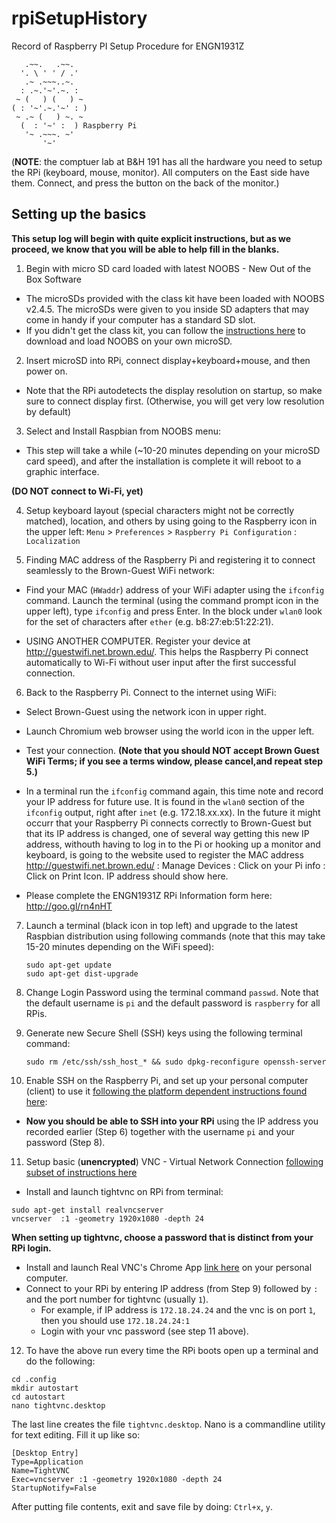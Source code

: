 # rpiSetupHistory
Record of Raspberry PI Setup Procedure for ENGN1931Z

 
```
   .~~.   .~~.
  '. \ ' ' / .'
   .~ .~~~..~.
  : .~.'~'.~. :
 ~ (   ) (   ) ~
( : '~'.~.'~' : )
 ~ .~ (   ) ~. ~
  (  : '~' :  ) Raspberry Pi
   '~ .~~~. ~'
       '~'
```

(**NOTE**: the comptuer lab at B&H 191 has all the hardware you need to setup the RPi (keyboard, mouse, monitor). All computers on the East side have them. Connect, and press the button on the back of the monitor.)

## Setting up the basics

**This setup log will begin with quite explicit instructions, but as we proceed, we know that you will be able to help fill in the blanks.**

1. Begin with micro SD card loaded with latest NOOBS - New Out of the Box Software 

 + The microSDs provided with the class kit have been loaded with NOOBS v2.4.5. The microSDs were given to you inside SD adapters that may come in handy if your computer has a standard SD slot.
 + If you didn't get the class kit, you can follow the [instructions here](https://www.raspberrypi.org/documentation/installation/noobs.md) to download and load NOOBS on your own microSD.
 
2. Insert microSD into RPi, connect display+keyboard+mouse, and then power on.

 + Note that the RPi autodetects the display resolution on startup, so make sure to connect display first. (Otherwise, you will get very low resolution by default)

3. Select and Install Raspbian from NOOBS menu:

 + This step will take a while (~10-20 minutes depending on your microSD card speed), and after the installation is complete it will reboot to a graphic interface.

**(DO NOT connect to Wi-Fi, yet)**

4. Setup keyboard layout (special characters might not be correctly matched), location, and others by using going to the Raspberry icon in the upper left: `Menu` > `Preferences` > `Raspberry Pi Configuration` : `Localization`

5. Finding MAC address of the Raspberry Pi and registering it to connect seamlessly to the Brown-Guest WiFi network:

  + Find your MAC (`HWaddr`) address of your WiFi adapter using the `ifconfig` command. Launch the terminal (using the command prompt icon in the upper left), type `ifconfig` and press Enter. In the block under `wlan0` look for the set of characters after `ether` (e.g. b8:27:eb:51:22:21).

  + USING ANOTHER COMPUTER. Register your device at http://guestwifi.net.brown.edu/. This helps the Raspberry Pi connect automatically to Wi-Fi without user input after the first successful connection.

6. Back to the Raspberry Pi. Connect to the internet using WiFi:

  + Select Brown-Guest using the network icon in upper right.

  + Launch Chromium web browser using the world icon in the upper left.

  + Test your connection. **(Note that you should NOT accept Brown Guest WiFi Terms; if you see a terms window, please cancel,and repeat step 5.)**
  
  + In a terminal run the `ifconfig` command again, this time note and record your IP address for future use. It is found in the `wlan0` section of the `ifconfig` output, right after `inet` (e.g. 172.18.xx.xx). In the future it might occurr that your Raspberry Pi connects correctly to Brown-Guest but that its IP address is changed, one of several way getting this new IP address, withouth having to log in to the Pi or hooking up a monitor and keyboard, is going to the website used to register the MAC address http://guestwifi.net.brown.edu/ : Manage Devices : Click on your Pi info : Click on Print Icon. IP address should show here.
  
  + Please complete the ENGN1931Z RPi Information form here: http://goo.gl/rn4nHT

7. Launch a terminal (black icon in top left) and upgrade to the latest Raspbian distribution using following commands (note that this may take 15-20 minutes depending on the WiFi speed):

   ```
   sudo apt-get update
   sudo apt-get dist-upgrade
   ```

8. Change Login Password using the terminal command `passwd`. Note that the default username is `pi` and the default password is `raspberry` for all RPis.

9. Generate new Secure Shell (SSH) keys using the following terminal command:

   ```
   sudo rm /etc/ssh/ssh_host_* && sudo dpkg-reconfigure openssh-server
   ```

10. Enable SSH on the Raspberry Pi, and set up your personal computer (client) to use it  [following the platform dependent instructions found here](https://www.raspberrypi.org/documentation/remote-access/ssh/):

 - **Now you should be able to SSH into your RPi** using the IP address you recorded earlier (Step 6) together with the username `pi` and your password (Step 8).

11. Setup basic (**unencrypted**) VNC - Virtual Network Connection [following subset of instructions here](https://www.raspberrypi.org/documentation/remote-access/vnc/)

   + Install and launch tightvnc on RPi from terminal: 
   
```
sudo apt-get install realvncserver
vncserver  :1 -geometry 1920x1080 -depth 24
```
**When setting up tightvnc, choose a password that is distinct from your RPi login.**

  + Install and launch Real VNC's Chrome App [link here](https://chrome.google.com/webstore/detail/vnc%C2%AE-viewer-for-google-ch/iabmpiboiopbgfabjmgeedhcmjenhbla) on your personal computer.
  + Connect to your RPi by entering IP address (from Step 9) followed by `:` and the port number for tightvnc (usually `1`).
    - For example, if IP address is `172.18.24.24` and the vnc is on port `1`, then you should use `172.18.24.24:1`
    - Login with your vnc password (see step 11 above).
    
12. To have the above run every time the RPi boots open up a terminal and do the following:

```
cd .config
mkdir autostart
cd autostart
nano tightvnc.desktop
```

The last line creates the file `tightvnc.desktop`. Nano is a commandline utility for text editing. Fill it up like so:

```
[Desktop Entry]
Type=Application
Name=TightVNC
Exec=vncserver :1 -geometry 1920x1080 -depth 24
StartupNotify=False
```

After putting file contents, exit and save file by doing: `Ctrl+x`, `y`.
